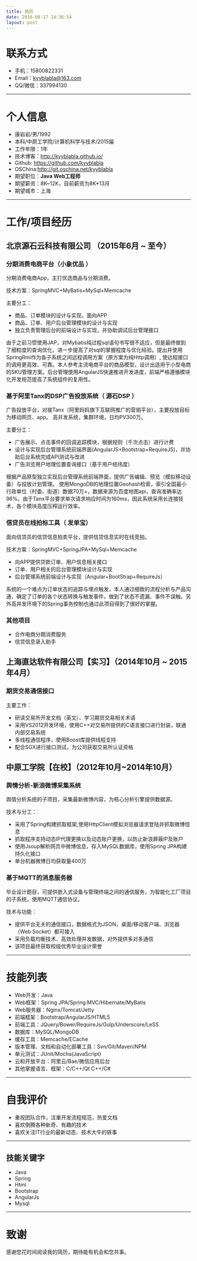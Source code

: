 ```yaml
---
title: 简历
date: 2016-08-17 14:36:54
layout: post
---
```


# 联系方式

- 手机：15800822331
- Email：kyyblabla@163.com
- QQ/微信：337994130

---

# 个人信息

 - 康岩岩/男/1992 
 - 本科/中原工学院/计算机科学与技术/2015届
 - 工作年限：1年
 - 技术博客：http://kyyblabla.github.io/
 - Github: https://github.com/kyyblabla
 - OSChina:http://git.oschina.net/kyyblabla
 - 期望职位：**Java Web工程师**
 - 期望薪资：8K~12K，目前薪资为8K*13月
 - 期望城市：上海
 
---

# 工作/项目经历


## 北京源石云科技有限公司 （2015年6月 ~ 至今）

### 分期消费电商平台（小象优品 ）

分期消费电商App，主打优选商品与分期消费。

技术方案：SpringMVC+MyBatis+MySql+Memcache

主要分工：

- 商品、订单模块的设计与实现，面向APP
- 商品、订单、用户后台管理模块的设计与实现
- 独立负责管理后台的前端设计与实现，并协助调试后台管理接口

由于之前习惯使用JAP，对Mybatis纯过程sql语句书写很不适应，但是最终做到了细粒度的查询优化，进一步提高了对sql的掌握程度与优化经验。提出并使用SpringRmi作为各子系统之间远程调用方案（原方案为纯Http调用）, 使远程接口的调用更高效、可靠。本人参考主流电商平台的商品模型，设计出适用于小型电商的SKU管理方案。后台管理使用AngularJS快速推进开发进度，前端严格遵循模块化开发规范提高了系统组件的复用性。


### 基于阿里Tanx的DSP广告投放系统（ 源石DSP ）

广告投放平台，对接Tanx（阿里妈妈旗下互联网推广的营销平台），主要投放目标为移动网页、app。 高并发系统，集群环境，日均PV300万。

主要分工：

- 广告展示、点击事件的回调追踪模块，根据规则（千次点击）进行计费
- 设计与实现后台管理系统前端界面(AngularJS+Bootstrap+RequireJS)，并协助后台系统完成API测试与改进
- 广告浏览用户地理位置查询接口（基于用户经纬度）

根据产品原型独立实现后台管理系统前端界面，提供广告编辑、预览（模拟移动设备）与投放计划管理。
使用MongoDB的地理位置Geohash检索，索引全国最小行政单位（村委、街道）数据70万+，数据来源为百度地图api，查询准确率达96%。由于Tanx平台要求单次请求响应时间为160ms，因此系统采用长连接技术，各个模块高度压榨运行效率。

### 信贷员在线拍标工具（ 发单宝）

面向信贷员的信贷信息拍卖平台，提供信贷信息实时在线竞拍。

技术方案：SpringMVC+SpringJPA+MySql+Memcache

- 向APP提供贷款订单、用户信息相关接口
- 订单、用户相关的后台管理模块设计与实现
- 后台管理系统前端设计与实现（Angular+BootStrap+RequireJs）

系统的一个难点为订单状态的追踪与埋点触发，本人通过细致的流程分析与产品沟通，确定了订单的各个状态转换与触发事件，做到了状态不遗漏、事件不误触。另外高并发环境下的Spring事务控制也通过此项目得到了很好的掌握。

### 其他项目
- 合作电商分期消费服务
- 信贷信息录入助手

 
## 上海直达软件有限公司【实习】（2014年10月 ~ 2015年4月）

### 期货交易通信接口

主要工作：

- 研读交易所开发文档（英文）、学习期货交易相关术语
- 采用VS2012开发环境，使用C++对交易所提供的C语言接口进行封装，联通内部交易系统
- 多线程通信程序，使用Boost库提供线程支持
- 配合SGX进行接口测试，为公司获取交易所认证资格


##  中原工学院【在校】（2012年10月~2014年10月）

###  舆情分析-新浪微博采集系统

舆情分析系统的子项目，采集最新微博内容，为核心分析引擎提供数据源。

技术与分工：

- 采用了Spring构建抓取框架,使用HttpClient模拟浏览器请求登陆并抓取微博信息
- 抓取程序支持动态IP代理更换以及动态账户更换，以防止新浪屏蔽IP及账户
- 使用Jsoup解析网页中微博信息，存入MySQL数据库，使用Spring JPA构建持久化接口
- 单台机器微博日均获取量400万

### 基于MQTT的消息服务器

毕业设计题目，可提供嵌入式设备与管理终端之间的通信服务，为智能化工厂项目的子系统，使用MQTT通信协议。

技术与功能：

- 提供平台无关的通信接口，数据格式为JSON，桌面/移动客户端、浏览器（Web Socket）都可接入
- 采用负载均衡技术、高效处理并发数据，对外提供多对多通信
- 该项目最终获取校级优秀毕业设计荣誉


---


# 技能列表

- Web开发：Java
- Web框架：Spring JPA/Spring MVC/Hibernate/MyBatis
- Web服务器：Nginx/Tomcat/Jetty
- 前端框架：Bootstrap/AngularJS/HTML5
- 前端工具：JQuery/Bower/RequireJs/Gulp/Underscore/LeSS
- 数据库：MySQL/MongoDB
- 缓存工具：Memcache/ECache
- 版本管理、文档和自动化部署工具：Svn/Git/Maven/NPM
- 单元测试：JUnit/Mocha(JavaScript)
- 云和开放平台：阿里云/Bae/微信应用后台
- 其他掌握语言、框架：C/C++/Qt C++/C#

---

# 自我评价

- 重视团队合作，注重开发流程规范，热爱文档
- 喜欢倒腾各种新奇、有趣的技术
- 喜欢关注IT行业的最新动态、技术大牛的轶事

---

## 技能关键字

- Java
- Spring
- Html
- Bootstrap
- AngularJs
- Mysql

---

# 致谢

感谢您花时间阅读我的简历，期待能有机会和您共事。
